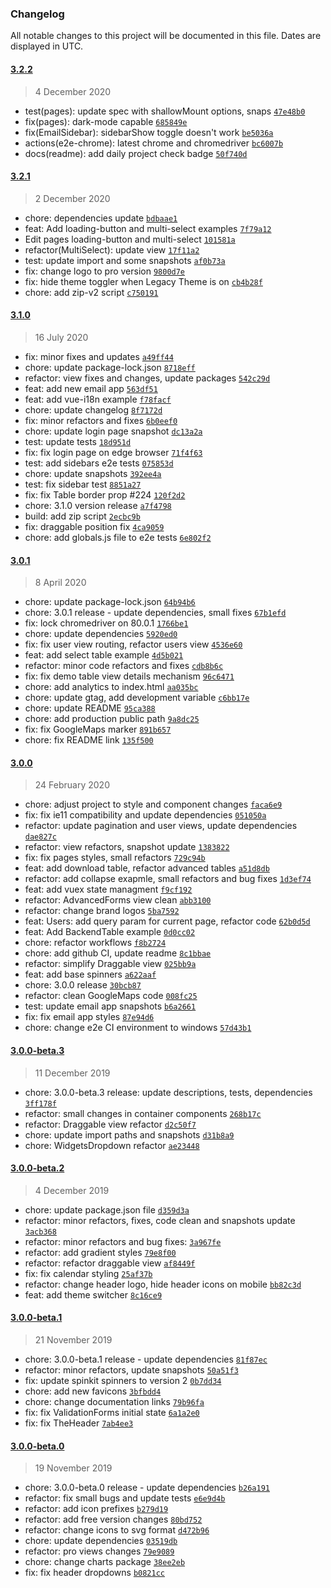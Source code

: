 ### Changelog

All notable changes to this project will be documented in this file. Dates are displayed in UTC.

#### [3.2.2](https://github.com/coreui/coreui-pro-vue-admin-template/compare/3.2.1...3.2.2)

> 4 December 2020

- test(pages): update spec with shallowMount options, snaps [`47e48b0`](https://github.com/coreui/coreui-pro-vue-admin-template/commit/47e48b0094cb7d2fd8e487e918dce01ee10f1b27)
- fix(pages): dark-mode capable [`685849e`](https://github.com/coreui/coreui-pro-vue-admin-template/commit/685849e22ad3927deac48ae5eabd1efa32c99d0b)
- fix(EmailSidebar): sidebarShow toggle doesn't work [`be5036a`](https://github.com/coreui/coreui-pro-vue-admin-template/commit/be5036a96616916fa72c72ab79aca259b8abc89c)
- actions(e2e-chrome): latest chrome and chromedriver [`bc6007b`](https://github.com/coreui/coreui-pro-vue-admin-template/commit/bc6007b24e3369ab3c7d33db7c497e5323975519)
- docs(readme): add daily project check badge [`50f740d`](https://github.com/coreui/coreui-pro-vue-admin-template/commit/50f740da96c789c152066e42c2eeea29c4086625)

#### [3.2.1](https://github.com/coreui/coreui-pro-vue-admin-template/compare/3.1.0...3.2.1)

> 2 December 2020

- chore: dependencies update [`bdbaae1`](https://github.com/coreui/coreui-pro-vue-admin-template/commit/bdbaae15c958f31ec6c4661e74e52f1f0b42fd16)
- feat: Add loading-button and multi-select examples [`7f79a12`](https://github.com/coreui/coreui-pro-vue-admin-template/commit/7f79a12d1cb8cc9a3686a90e4dcdc04ad981b21b)
- Edit pages loading-button and multi-select [`101581a`](https://github.com/coreui/coreui-pro-vue-admin-template/commit/101581a74394f04a643721aa4e87d1de1ce3b84c)
- refactor(MultiSelect): update view [`17f11a2`](https://github.com/coreui/coreui-pro-vue-admin-template/commit/17f11a229fe9edc268c811545027aa13555e21fa)
- test: update import and some snapshots [`af0b73a`](https://github.com/coreui/coreui-pro-vue-admin-template/commit/af0b73ad9e1dae65573515f177d492da27019e6f)
- fix: change logo to pro version [`9800d7e`](https://github.com/coreui/coreui-pro-vue-admin-template/commit/9800d7e83a542aba53b78fd4d3afd2cbf956cf72)
- fix: hide theme toggler when Legacy Theme is on [`cb4b28f`](https://github.com/coreui/coreui-pro-vue-admin-template/commit/cb4b28f9ce530cafd247b1953aedceae3a067a59)
- chore: add zip-v2 script [`c750191`](https://github.com/coreui/coreui-pro-vue-admin-template/commit/c7501918aba0f1b362e82920826c6985a7b85fca)

#### [3.1.0](https://github.com/coreui/coreui-pro-vue-admin-template/compare/3.0.1...3.1.0)

> 16 July 2020

- fix: minor fixes and updates [`a49ff44`](https://github.com/coreui/coreui-pro-vue-admin-template/commit/a49ff44e06b316326598b74788f6a04e471c6227)
- chore: update package-lock.json [`8718eff`](https://github.com/coreui/coreui-pro-vue-admin-template/commit/8718effb3e8c723de4974031fb7b0a501d24db9d)
- refactor: view fixes and changes, update packages [`542c29d`](https://github.com/coreui/coreui-pro-vue-admin-template/commit/542c29d2a43b8ba8d345b17ac6c59342eb084ab0)
- feat: add new email app [`563df51`](https://github.com/coreui/coreui-pro-vue-admin-template/commit/563df5155cecb07388fc03e1dd8e3c5dc69c58b9)
- feat: add vue-i18n example [`f78facf`](https://github.com/coreui/coreui-pro-vue-admin-template/commit/f78facf88f505fccc9c732805d08b2f977d5bd92)
- chore: update changelog [`8f7172d`](https://github.com/coreui/coreui-pro-vue-admin-template/commit/8f7172db8986246da63ff8edf7921fcf204fe576)
- fix: minor refactors and fixes [`6b0eef0`](https://github.com/coreui/coreui-pro-vue-admin-template/commit/6b0eef016fb9e73649dbea77acc08381142baa6b)
- chore: update login page snapshot [`dc13a2a`](https://github.com/coreui/coreui-pro-vue-admin-template/commit/dc13a2a51987b463c124a8fc16f5ec399ef8b62f)
- test: update tests [`18d951d`](https://github.com/coreui/coreui-pro-vue-admin-template/commit/18d951dc1a049d5aba7adc990de6509184676e92)
- fix: fix login page on edge browser [`71f4f63`](https://github.com/coreui/coreui-pro-vue-admin-template/commit/71f4f63365f8b5979646912153a2eda33e66d097)
- test: add sidebars e2e tests [`075853d`](https://github.com/coreui/coreui-pro-vue-admin-template/commit/075853d7be9ab5d2acd306915a23ce743bcfee66)
- chore: update snapshots [`392ee4a`](https://github.com/coreui/coreui-pro-vue-admin-template/commit/392ee4a340e384e163105bbc45db432e571a1c06)
- test: fix sidebar test [`8851a27`](https://github.com/coreui/coreui-pro-vue-admin-template/commit/8851a27a2042daa05b8c39ddbab4c72bff614ee2)
- fix: fix Table border prop #224 [`120f2d2`](https://github.com/coreui/coreui-pro-vue-admin-template/commit/120f2d27901e6ac090e5373f9a43271042d0f6e0)
- chore: 3.1.0 version release [`a7f4798`](https://github.com/coreui/coreui-pro-vue-admin-template/commit/a7f479816db18910de3368ea3c1c12359f0e6d80)
- build: add zip script [`2ecbc9b`](https://github.com/coreui/coreui-pro-vue-admin-template/commit/2ecbc9b40c66976f7bf33a5029fd1d51797b3777)
- fix: draggable position fix [`4ca9059`](https://github.com/coreui/coreui-pro-vue-admin-template/commit/4ca9059542191e04cbf8718736c36edb4aa5742d)
- chore: add globals.js file to e2e tests [`6e802f2`](https://github.com/coreui/coreui-pro-vue-admin-template/commit/6e802f29b64028bc078169aa5bc7fb9d2b65dd06)

#### [3.0.1](https://github.com/coreui/coreui-pro-vue-admin-template/compare/3.0.0...3.0.1)

> 8 April 2020

- chore: update package-lock.json [`64b94b6`](https://github.com/coreui/coreui-pro-vue-admin-template/commit/64b94b638eed27c1a450e23ae15135bb47dbdcee)
- chore: 3.0.1 release - update dependencies, small fixes [`67b1efd`](https://github.com/coreui/coreui-pro-vue-admin-template/commit/67b1efd98cc26615d56db5534dd807265ed27b55)
- fix: lock chromedriver on 80.0.1 [`1766be1`](https://github.com/coreui/coreui-pro-vue-admin-template/commit/1766be1f2a084318eb502cc6dc9391ae94919ac2)
- chore: update dependencies [`5920ed0`](https://github.com/coreui/coreui-pro-vue-admin-template/commit/5920ed0e9089fa6224b17866503e1273b266a785)
- fix: fix user view routing, refactor users view [`4536e60`](https://github.com/coreui/coreui-pro-vue-admin-template/commit/4536e6019b8c41b4b94d69d9369dcc4d15b022c4)
- feat: add select table example [`4d5b021`](https://github.com/coreui/coreui-pro-vue-admin-template/commit/4d5b02154cc39b358604139f7ae72e69b9bd2d23)
- refactor: minor code refactors and fixes [`cdb8b6c`](https://github.com/coreui/coreui-pro-vue-admin-template/commit/cdb8b6c824a857ea015acd669507c4d9d0615bce)
- fix: fix demo table view details mechanism [`96c6471`](https://github.com/coreui/coreui-pro-vue-admin-template/commit/96c647172793e6e00221adff69b11c09a11f1512)
- chore: add analytics to index.html [`aa035bc`](https://github.com/coreui/coreui-pro-vue-admin-template/commit/aa035bc8b722a85a646446d449eca3d7d842afdd)
- chore: update gtag, add development variable [`c6bb17e`](https://github.com/coreui/coreui-pro-vue-admin-template/commit/c6bb17e71d4c54a84f4dad13d418ddd3f91898f7)
- chore: update README [`95ca388`](https://github.com/coreui/coreui-pro-vue-admin-template/commit/95ca388724a4dfe1157cebce5ce0979e56064adf)
- chore: add production public path [`9a8dc25`](https://github.com/coreui/coreui-pro-vue-admin-template/commit/9a8dc252db2964ba5b6e6b50c9f4dbde4fa7cf38)
- fix: fix GoogleMaps marker [`891b657`](https://github.com/coreui/coreui-pro-vue-admin-template/commit/891b65769c77a4833b1de3e37341dc3cd06ff5b2)
- chore: fix README link [`135f500`](https://github.com/coreui/coreui-pro-vue-admin-template/commit/135f5003db8806d0d94072b7dd0692edd59bf0d9)

#### [3.0.0](https://github.com/coreui/coreui-pro-vue-admin-template/compare/3.0.0-beta.3...3.0.0)

> 24 February 2020

- chore: adjust project to style and component changes [`faca6e9`](https://github.com/coreui/coreui-pro-vue-admin-template/commit/faca6e9e6ce92c9d943e0d4aa84c4b2be08c2f6e)
- fix: fix ie11 compatibility and update dependencies [`051050a`](https://github.com/coreui/coreui-pro-vue-admin-template/commit/051050addf00f6020b87ffef07cb791e73ccbeab)
- refactor: update pagination and user views, update dependencies [`dae827c`](https://github.com/coreui/coreui-pro-vue-admin-template/commit/dae827c0496bd430982d06bf2f6f49a3bcc87f61)
- refactor: view refactors, snapshot update [`1383822`](https://github.com/coreui/coreui-pro-vue-admin-template/commit/13838222852eaad7917cb156f9e7a49842f3d5ec)
- fix: fix pages styles, small refactors [`729c94b`](https://github.com/coreui/coreui-pro-vue-admin-template/commit/729c94b965a289131b2fcf22c12a2bd1c7b44932)
- feat: add download table, refactor advanced tables [`a51d8db`](https://github.com/coreui/coreui-pro-vue-admin-template/commit/a51d8dbaed1badce55c89947037164e9fc2ef245)
- refactor: add collapse exapmle, small refactors and bug fixes [`1d3ef74`](https://github.com/coreui/coreui-pro-vue-admin-template/commit/1d3ef74444c64d78b408386ba9f88355891b137a)
- feat: add vuex state managment [`f9cf192`](https://github.com/coreui/coreui-pro-vue-admin-template/commit/f9cf192b346bf53f9213fc8e1399af1953568996)
- refactor: AdvancedForms view clean [`abb3100`](https://github.com/coreui/coreui-pro-vue-admin-template/commit/abb3100c3730e183c0abb77220df8180e2bc85c2)
- refactor: change brand logos [`5ba7592`](https://github.com/coreui/coreui-pro-vue-admin-template/commit/5ba7592fd5d186e7501a323b55c88f28092473a5)
- feat: Users: add query param for current page, refactor code [`62b0d5d`](https://github.com/coreui/coreui-pro-vue-admin-template/commit/62b0d5d55d7f6c33666bcdf5151934b7ac52b2de)
- feat: Add BackendTable example [`0d0cc02`](https://github.com/coreui/coreui-pro-vue-admin-template/commit/0d0cc026a7359fa51dccb3cf4e98dfadb4a93dd6)
- chore: refactor workflows [`f8b2724`](https://github.com/coreui/coreui-pro-vue-admin-template/commit/f8b2724634836732c77db5f33c6d9687513ed7cc)
- chore: add github CI, update readme [`8c1bbae`](https://github.com/coreui/coreui-pro-vue-admin-template/commit/8c1bbae542f76e82dbcb973d3732f47bf3338538)
- refactor: simplify Draggable view [`025bb9a`](https://github.com/coreui/coreui-pro-vue-admin-template/commit/025bb9a532980ad9f3603ce59205763754d68aab)
- feat: add base spinners [`a622aaf`](https://github.com/coreui/coreui-pro-vue-admin-template/commit/a622aafce63c0bae99d055733684a75ecb3a810f)
- chore: 3.0.0 release [`30bcb87`](https://github.com/coreui/coreui-pro-vue-admin-template/commit/30bcb87bbc48db3d79ffc2299a99f62957149a8e)
- refactor: clean GoogleMaps code [`008fc25`](https://github.com/coreui/coreui-pro-vue-admin-template/commit/008fc255d1f09893a65ffbf9baac983cca382141)
- test: update email app snapshots [`b6a2661`](https://github.com/coreui/coreui-pro-vue-admin-template/commit/b6a2661b475208265df53af6eedab21c3949ce90)
- fix: fix email app styles [`87e94d6`](https://github.com/coreui/coreui-pro-vue-admin-template/commit/87e94d6bdf517bd5f20a4b900ea8c963e59df837)
- chore: change e2e CI environment to windows [`57d43b1`](https://github.com/coreui/coreui-pro-vue-admin-template/commit/57d43b1ab9177723be70180496077858eea458f5)

#### [3.0.0-beta.3](https://github.com/coreui/coreui-pro-vue-admin-template/compare/3.0.0-beta.2...3.0.0-beta.3)

> 11 December 2019

- chore: 3.0.0-beta.3 release: update descriptions, tests, dependencies [`3ff178f`](https://github.com/coreui/coreui-pro-vue-admin-template/commit/3ff178fd6503c06ba66fef80e913528ff7172c82)
- refactor: small changes in container components [`268b17c`](https://github.com/coreui/coreui-pro-vue-admin-template/commit/268b17c15bf687ea115e8d26fde31f46dbc9838e)
- refactor: Draggable view refactor [`d2c50f7`](https://github.com/coreui/coreui-pro-vue-admin-template/commit/d2c50f7f7d7b69d585666f58baa299f9ba888f4a)
- chore: update import paths and snapshots [`d31b8a9`](https://github.com/coreui/coreui-pro-vue-admin-template/commit/d31b8a9819c500897fa9ce31e26035355fe1e00e)
- chore: WidgetsDropdown refactor [`ae23448`](https://github.com/coreui/coreui-pro-vue-admin-template/commit/ae23448b2e5de58394176607c9002f3c42fbf9a4)

#### [3.0.0-beta.2](https://github.com/coreui/coreui-pro-vue-admin-template/compare/3.0.0-beta.1...3.0.0-beta.2)

> 4 December 2019

- chore: update package.json file [`d359d3a`](https://github.com/coreui/coreui-pro-vue-admin-template/commit/d359d3acea088c9c6113bf80ec06cd2ec506a97e)
- refactor: minor refactors, fixes, code clean and snapshots update [`3acb368`](https://github.com/coreui/coreui-pro-vue-admin-template/commit/3acb3681ebebf5d62d9549212cd809e8b59a9ae1)
- refactor: minor refactors and bug fixes: [`3a967fe`](https://github.com/coreui/coreui-pro-vue-admin-template/commit/3a967fedb426f0f11875d0973b42dff2c5816ea1)
- refactor: add gradient styles [`79e8f00`](https://github.com/coreui/coreui-pro-vue-admin-template/commit/79e8f00f33eafe198169e8b9f9ee140b62b3877f)
- refactor: refactor draggable view [`af8449f`](https://github.com/coreui/coreui-pro-vue-admin-template/commit/af8449f90be4c43f87fb919ab14b567d7b1a2b09)
- fix: fix calendar styling [`25af37b`](https://github.com/coreui/coreui-pro-vue-admin-template/commit/25af37bc6e3168ef1051f20cdaba8f65da9e2137)
- refactor: change header logo, hide header icons on mobile [`bb82c3d`](https://github.com/coreui/coreui-pro-vue-admin-template/commit/bb82c3d1b32862c72d512b4226d2fcc6ddde2a9b)
- feat: add theme switcher [`8c16ce9`](https://github.com/coreui/coreui-pro-vue-admin-template/commit/8c16ce9b6207eac338109c22b077b241472bcc52)

#### [3.0.0-beta.1](https://github.com/coreui/coreui-pro-vue-admin-template/compare/3.0.0-beta.0...3.0.0-beta.1)

> 21 November 2019

- chore: 3.0.0-beta.1 release - update dependencies [`81f87ec`](https://github.com/coreui/coreui-pro-vue-admin-template/commit/81f87ec02e5fca246ccc8bf4bcc1fe81fceee5bd)
- refactor: minor refactors, update snapshots [`50a51f3`](https://github.com/coreui/coreui-pro-vue-admin-template/commit/50a51f31f82b118732bab33bc47923f3fbb06191)
- fix: update spinkit spinners to version 2 [`0b7dd34`](https://github.com/coreui/coreui-pro-vue-admin-template/commit/0b7dd344469a172bd3d740b28d3b5e310913bc2a)
- chore: add new favicons [`3bfbdd4`](https://github.com/coreui/coreui-pro-vue-admin-template/commit/3bfbdd4061fce2fe0ba6e5884d376154d22df50e)
- chore: change documentation links [`79b96fa`](https://github.com/coreui/coreui-pro-vue-admin-template/commit/79b96fa687545fa6076685e61acd83c61e42b5b5)
- fix: fix ValidationForms initial state [`6a1a2e0`](https://github.com/coreui/coreui-pro-vue-admin-template/commit/6a1a2e0ccf3a73896688447ced4771fb84fbbead)
- fix: fix TheHeader [`7ab4ee3`](https://github.com/coreui/coreui-pro-vue-admin-template/commit/7ab4ee3d5a15af652cacf73b597de9a9f713b3d7)

#### [3.0.0-beta.0](https://github.com/coreui/coreui-pro-vue-admin-template/compare/3.0.0-alpha.0...3.0.0-beta.0)

> 19 November 2019

- chore: 3.0.0-beta.0 release - update dependencies [`b26a191`](https://github.com/coreui/coreui-pro-vue-admin-template/commit/b26a1914cdf49e229aca7d415c25149a9ebabb86)
- refactor: fix small bugs and update tests [`e6e9d4b`](https://github.com/coreui/coreui-pro-vue-admin-template/commit/e6e9d4bd3d4d09273316174522f46b3f3803f0df)
- refactor: add icon prefixes [`b279d19`](https://github.com/coreui/coreui-pro-vue-admin-template/commit/b279d19de08c45a82b745aa84bb53db6c866de99)
- refactor: add free version changes [`80bd752`](https://github.com/coreui/coreui-pro-vue-admin-template/commit/80bd752761b8bedf4336be5970250ef1da1e2752)
- refactor: change icons to svg format [`d472b96`](https://github.com/coreui/coreui-pro-vue-admin-template/commit/d472b960fa71a10d124712fa519e98e8c15a704b)
- chore: update dependencies [`03519db`](https://github.com/coreui/coreui-pro-vue-admin-template/commit/03519db01e72db23da93f184230c70d759b2ebc1)
- refactor: pro views changes [`79e9089`](https://github.com/coreui/coreui-pro-vue-admin-template/commit/79e9089bcceec9987c900b7093fe801dedf6c9df)
- chore: change charts package [`38ee2eb`](https://github.com/coreui/coreui-pro-vue-admin-template/commit/38ee2ebee16d6d9acaf368d60ab6e5643bf16af1)
- fix: fix header dropdowns [`b0821cc`](https://github.com/coreui/coreui-pro-vue-admin-template/commit/b0821cc517255f3a6d3c6d69c0bddeb9c57f7150)
